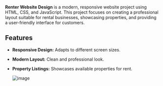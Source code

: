 **Renter Website Design** is a modern, responsive website project using HTML, CSS, and JavaScript. This project focuses on creating a professional layout suitable for rental businesses, showcasing properties, and providing a user-friendly interface for customers.


## Features

- **Responsive Design:** Adapts to different screen sizes.
- **Modern Layout:** Clean and professional look.
- **Property Listings:** Showcases available properties for rent.

  ![image](https://github.com/khaled71612000/Renter-website-design/assets/59780800/b441b4fc-ed61-4e49-b305-ef221e828982)
